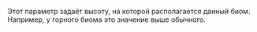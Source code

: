 Этот параметр задаёт высоту, на которой располагается данный биом. Например, у горного биома это значение выше обычного.